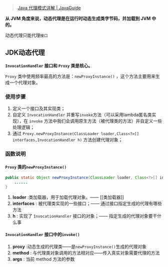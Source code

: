 > [Java 代理模式详解 | JavaGuide](https://javaguide.cn/java/basis/proxy.html#_3-1-jdk-%E5%8A%A8%E6%80%81%E4%BB%A3%E7%90%86%E6%9C%BA%E5%88%B6)

**从 JVM 角度来说，动态代理是在运行时动态生成类字节码，并加载到 JVM 中的。**

动态代理只能代理`接口`
## JDK动态代理

**`InvocationHandler` 接口和 `Proxy` 类是核心。**

`Proxy` 类中使用频率最高的方法是：`newProxyInstance()` ，这个方法主要用来生成一个代理对象。

### 使用步骤

1. 定义一个接口及其实现类；
2. 自定义 `InvocationHandler` 并重写`invoke`方法（可以采用lambda匿名类实现），在 `invoke` 方法中我们会调用原生方法（被代理类的方法）并自定义一些处理逻辑；
3. 通过 `Proxy.newProxyInstance(ClassLoader loader,Class<?>[] interfaces,InvocationHandler h)` 方法创建代理对象；

### 函数说明

#### `Proxy` 类的`newProxyInstance()`

```java
public static Object newProxyInstance(ClassLoader loader, Class<?>[] interfaces,    InvocationHandler h) throws IllegalArgumentException{
	......
}
```

1. **loader** :类加载器，用于加载代理对象。—— [[类加载器]] 
2. **interfaces** : 被代理类实现的一些接口；—— 通过接口指定生成的代理有哪些方法
3. **h** : 实现了 `InvocationHandler` 接口的对象；—— 指定生成的代理对象要干什么事

#### `InvocationHandler` 接口中的`invoke()`

1. **proxy** :动态生成的代理类——是`newProxyInstance()`生成的代理对象
2. **method** : 与代理类对象调用的方法相对应——传入真实对象需要代理的方法
3. **args** : 当前 method 方法的参数
